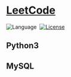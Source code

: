 # [LeetCode](https://leetcode.com/problemset/all/)

![Language](https://img.shields.io/badge/Langugae-Python%20%2F%20MySQL-brightgreen)&nbsp;
[![License](https://img.shields.io/badge/License-MIT-blue)](./LICENSE.md)&nbsp;

## Python3

## MySQL
